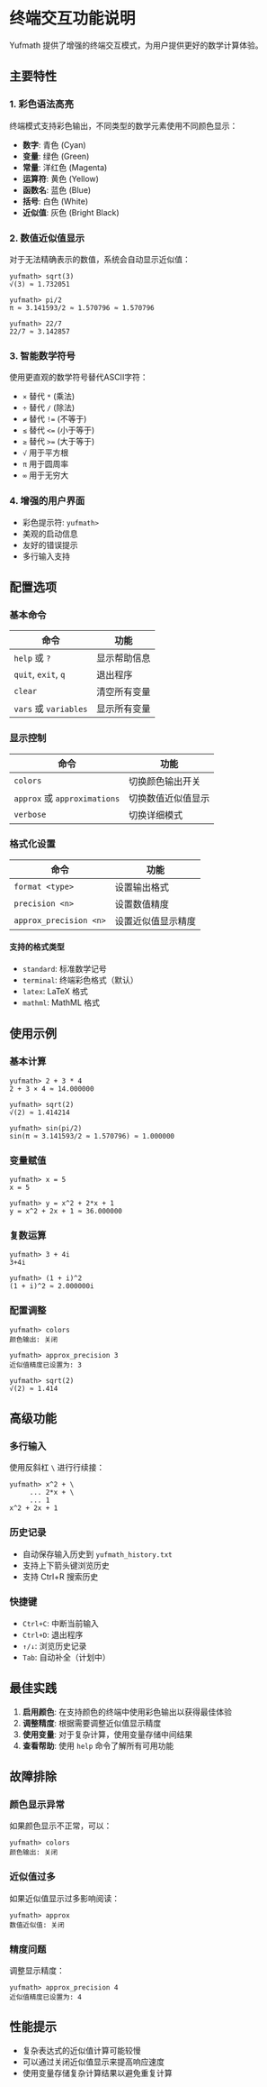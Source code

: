 # 终端交互功能说明

Yufmath 提供了增强的终端交互模式，为用户提供更好的数学计算体验。

## 主要特性

### 1. 彩色语法高亮

终端模式支持彩色输出，不同类型的数学元素使用不同颜色显示：

- **数字**: 青色 (Cyan)
- **变量**: 绿色 (Green)  
- **常量**: 洋红色 (Magenta)
- **运算符**: 黄色 (Yellow)
- **函数名**: 蓝色 (Blue)
- **括号**: 白色 (White)
- **近似值**: 灰色 (Bright Black)

### 2. 数值近似值显示

对于无法精确表示的数值，系统会自动显示近似值：

```
yufmath> sqrt(3)
√(3) ≈ 1.732051

yufmath> pi/2
π ≈ 3.141593/2 ≈ 1.570796 ≈ 1.570796

yufmath> 22/7
22/7 ≈ 3.142857
```

### 3. 智能数学符号

使用更直观的数学符号替代ASCII字符：

- `×` 替代 `*` (乘法)
- `÷` 替代 `/` (除法)  
- `≠` 替代 `!=` (不等于)
- `≤` 替代 `<=` (小于等于)
- `≥` 替代 `>=` (大于等于)
- `√` 用于平方根
- `π` 用于圆周率
- `∞` 用于无穷大

### 4. 增强的用户界面

- 彩色提示符: `yufmath> `
- 美观的启动信息
- 友好的错误提示
- 多行输入支持

## 配置选项

### 基本命令

| 命令 | 功能 |
|------|------|
| `help` 或 `?` | 显示帮助信息 |
| `quit`, `exit`, `q` | 退出程序 |
| `clear` | 清空所有变量 |
| `vars` 或 `variables` | 显示所有变量 |

### 显示控制

| 命令 | 功能 |
|------|------|
| `colors` | 切换颜色输出开关 |
| `approx` 或 `approximations` | 切换数值近似值显示 |
| `verbose` | 切换详细模式 |

### 格式化设置

| 命令 | 功能 |
|------|------|
| `format <type>` | 设置输出格式 |
| `precision <n>` | 设置数值精度 |
| `approx_precision <n>` | 设置近似值显示精度 |

#### 支持的格式类型

- `standard`: 标准数学记号
- `terminal`: 终端彩色格式（默认）
- `latex`: LaTeX 格式
- `mathml`: MathML 格式

## 使用示例

### 基本计算

```
yufmath> 2 + 3 * 4
2 + 3 × 4 ≈ 14.000000

yufmath> sqrt(2)
√(2) ≈ 1.414214

yufmath> sin(pi/2)
sin(π ≈ 3.141593/2 ≈ 1.570796) ≈ 1.000000
```

### 变量赋值

```
yufmath> x = 5
x = 5

yufmath> y = x^2 + 2*x + 1
y = x^2 + 2x + 1 ≈ 36.000000
```

### 复数运算

```
yufmath> 3 + 4i
3+4i

yufmath> (1 + i)^2
(1 + i)^2 ≈ 2.000000i
```

### 配置调整

```
yufmath> colors
颜色输出: 关闭

yufmath> approx_precision 3
近似值精度已设置为: 3

yufmath> sqrt(2)
√(2) ≈ 1.414
```

## 高级功能

### 多行输入

使用反斜杠 `\` 进行行续接：

```
yufmath> x^2 + \
     ... 2*x + \
     ... 1
x^2 + 2x + 1
```

### 历史记录

- 自动保存输入历史到 `yufmath_history.txt`
- 支持上下箭头键浏览历史
- 支持 Ctrl+R 搜索历史

### 快捷键

- `Ctrl+C`: 中断当前输入
- `Ctrl+D`: 退出程序
- `↑/↓`: 浏览历史记录
- `Tab`: 自动补全（计划中）

## 最佳实践

1. **启用颜色**: 在支持颜色的终端中使用彩色输出以获得最佳体验
2. **调整精度**: 根据需要调整近似值显示精度
3. **使用变量**: 对于复杂计算，使用变量存储中间结果
4. **查看帮助**: 使用 `help` 命令了解所有可用功能

## 故障排除

### 颜色显示异常

如果颜色显示不正常，可以：

```
yufmath> colors
颜色输出: 关闭
```

### 近似值过多

如果近似值显示过多影响阅读：

```
yufmath> approx
数值近似值: 关闭
```

### 精度问题

调整显示精度：

```
yufmath> approx_precision 4
近似值精度已设置为: 4
```

## 性能提示

- 复杂表达式的近似值计算可能较慢
- 可以通过关闭近似值显示来提高响应速度
- 使用变量存储复杂计算结果以避免重复计算